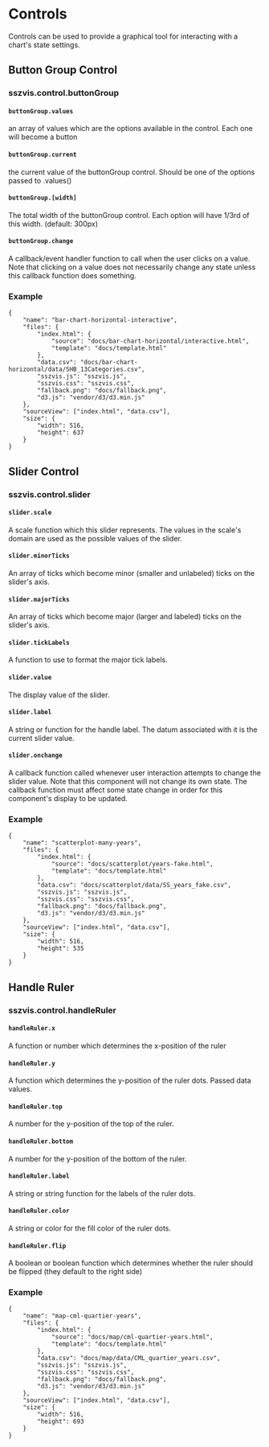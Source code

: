 # Controls

Controls can be used to provide a graphical tool for interacting with a chart's state settings.

## Button Group Control

### sszvis.control.buttonGroup

#### `buttonGroup.values`

an array of values which are the options available in the control. Each one will become a button

#### `buttonGroup.current`

the current value of the buttonGroup control. Should be one of the options passed to .values()

#### `buttonGroup.[width]`

The total width of the buttonGroup control. Each option will have 1/3rd of this width. (default: 300px)

#### `buttonGroup.change`

A callback/event handler function to call when the user clicks on a value. Note that clicking on a value does not necessarily change any state unless this callback function does something.

### Example

```project
{
    "name": "bar-chart-horizontal-interactive",
    "files": {
        "index.html": {
            "source": "docs/bar-chart-horizontal/interactive.html",
            "template": "docs/template.html"
        },
        "data.csv": "docs/bar-chart-horizontal/data/SHB_13Categories.csv",
        "sszvis.js": "sszvis.js",
        "sszvis.css": "sszvis.css",
        "fallback.png": "docs/fallback.png",
        "d3.js": "vendor/d3/d3.min.js"
    },
    "sourceView": ["index.html", "data.csv"],
    "size": {
        "width": 516,
        "height": 637
    }
}
```

## Slider Control

### sszvis.control.slider

#### `slider.scale`

A scale function which this slider represents. The values in the scale's domain are used as the possible values of the slider.

#### `slider.minorTicks`

An array of ticks which become minor (smaller and unlabeled) ticks on the slider's axis.

#### `slider.majorTicks`

An array of ticks which become major (larger and labeled) ticks on the slider's axis.

#### `slider.tickLabels`

A function to use to format the major tick labels.

#### `slider.value`

The display value of the slider.

#### `slider.label`

A string or function for the handle label. The datum associated with it is the current slider value.

#### `slider.onchange`

A callback function called whenever user interaction attempts to change the slider value. Note that this component will not change its own state. The callback function must affect some state change in order for this component's display to be updated.

### Example

```project
{
    "name": "scatterplot-many-years",
    "files": {
        "index.html": {
            "source": "docs/scatterplot/years-fake.html",
            "template": "docs/template.html"
        },
        "data.csv": "docs/scatterplot/data/SS_years_fake.csv",
        "sszvis.js": "sszvis.js",
        "sszvis.css": "sszvis.css",
        "fallback.png": "docs/fallback.png",
        "d3.js": "vendor/d3/d3.min.js"
    },
    "sourceView": ["index.html", "data.csv"],
    "size": {
        "width": 516,
        "height": 535
    }
}
```

## Handle Ruler

### sszvis.control.handleRuler

#### `handleRuler.x`

A function or number which determines the x-position of the ruler

#### `handleRuler.y`

A function which determines the y-position of the ruler dots. Passed data values.

#### `handleRuler.top`

A number for the y-position of the top of the ruler.

#### `handleRuler.bottom`

A number for the y-position of the bottom of the ruler.

#### `handleRuler.label`

A string or string function for the labels of the ruler dots.

#### `handleRuler.color`

A string or color for the fill color of the ruler dots.

#### `handleRuler.flip`

A boolean or boolean function which determines whether the ruler should be flipped (they default to the right side)

### Example

```project
{
    "name": "map-cml-quartier-years",
    "files": {
        "index.html": {
            "source": "docs/map/cml-quartier-years.html",
            "template": "docs/template.html"
        },
        "data.csv": "docs/map/data/CML_quartier_years.csv",
        "sszvis.js": "sszvis.js",
        "sszvis.css": "sszvis.css",
        "fallback.png": "docs/fallback.png",
        "d3.js": "vendor/d3/d3.min.js"
    },
    "sourceView": ["index.html", "data.csv"],
    "size": {
        "width": 516,
        "height": 693
    }
}
```
